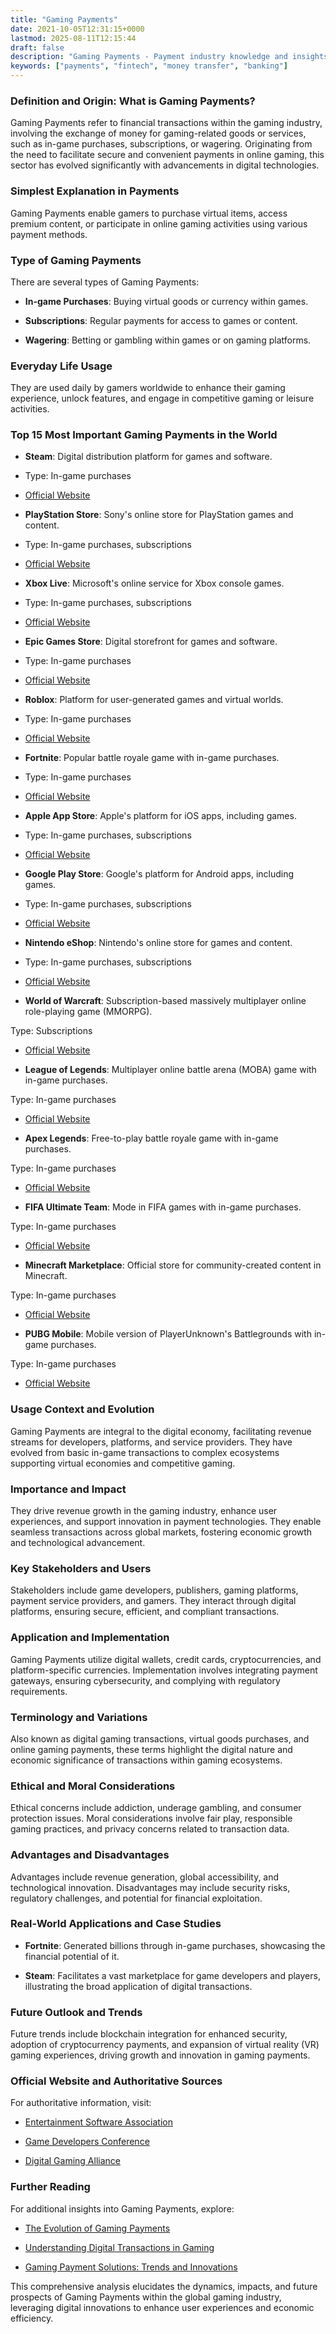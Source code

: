```yaml
---
title: "Gaming Payments"
date: 2021-10-05T12:31:15+0000
lastmod: 2025-08-11T12:15:44
draft: false
description: "Gaming Payments - Payment industry knowledge and insights"
keywords: ["payments", "fintech", "money transfer", "banking"]
---
```


### Definition and Origin: What is Gaming Payments?

Gaming Payments refer to financial transactions within the gaming industry, involving the exchange of money for gaming-related goods or services, such as in-game purchases, subscriptions, or wagering. Originating from the need to facilitate secure and convenient payments in online gaming, this sector has evolved significantly with advancements in digital technologies.

### Simplest Explanation in Payments

Gaming Payments enable gamers to purchase virtual items, access premium content, or participate in online gaming activities using various payment methods.

### Type of Gaming Payments

There are several types of Gaming Payments:

- **In-game Purchases**: Buying virtual goods or currency within games.

- **Subscriptions**: Regular payments for access to games or content.

- **Wagering**: Betting or gambling within games or on gaming platforms.

### Everyday Life Usage

They are used daily by gamers worldwide to enhance their gaming experience, unlock features, and engage in competitive gaming or leisure activities.

### Top 15 Most Important Gaming Payments in the World

- **Steam**: Digital distribution platform for games and software.

- Type: In-game purchases

- [Official Website](https://store.steampowered.com/)

- **PlayStation Store**: Sony's online store for PlayStation games and content.

- Type: In-game purchases, subscriptions

- [Official Website](https://store.playstation.com/)

- **Xbox Live**: Microsoft's online service for Xbox console games.

- Type: In-game purchases, subscriptions

- [Official Website](https://www.xbox.com/en-US/live)

- **Epic Games Store**: Digital storefront for games and software.

- Type: In-game purchases

- [Official Website](https://www.epicgames.com/store/en-US/)

- **Roblox**: Platform for user-generated games and virtual worlds.

- Type: In-game purchases

- [Official Website](https://www.roblox.com/)

- **Fortnite**: Popular battle royale game with in-game purchases.

- Type: In-game purchases

- [Official Website](https://www.epicgames.com/fortnite/)

- **Apple App Store**: Apple's platform for iOS apps, including games.

- Type: In-game purchases, subscriptions

- [Official Website](https://www.apple.com/ios/app-store/)

- **Google Play Store**: Google's platform for Android apps, including games.

- Type: In-game purchases, subscriptions

- [Official Website](https://play.google.com/store)

- **Nintendo eShop**: Nintendo's online store for games and content.

- Type: In-game purchases, subscriptions

- [Official Website](https://www.nintendo.com/eshop/)

- **World of Warcraft**: Subscription-based massively multiplayer online role-playing game (MMORPG).

Type: Subscriptions

- [Official Website](https://worldofwarcraft.com/)

- **League of Legends**: Multiplayer online battle arena (MOBA) game with in-game purchases.

Type: In-game purchases

- [Official Website](https://na.leagueoflegends.com/en-us/)

- **Apex Legends**: Free-to-play battle royale game with in-game purchases.

Type: In-game purchases

- [Official Website](https://www.ea.com/games/apex-legends)

- **FIFA Ultimate Team**: Mode in FIFA games with in-game purchases.

Type: In-game purchases

- [Official Website](https://www.ea.com/games/fifa/fifa-22/ultimate-team)

- **Minecraft Marketplace**: Official store for community-created content in Minecraft.

Type: In-game purchases

- [Official Website](https://www.minecraft.net/en-us/marketplace)

- **PUBG Mobile**: Mobile version of PlayerUnknown's Battlegrounds with in-game purchases.

Type: In-game purchases

- [Official Website](https://www.pubgmobile.com/)

### Usage Context and Evolution

Gaming Payments are integral to the digital economy, facilitating revenue streams for developers, platforms, and service providers. They have evolved from basic in-game transactions to complex ecosystems supporting virtual economies and competitive gaming.

### Importance and Impact

They drive revenue growth in the gaming industry, enhance user experiences, and support innovation in payment technologies. They enable seamless transactions across global markets, fostering economic growth and technological advancement.

### Key Stakeholders and Users

Stakeholders include game developers, publishers, gaming platforms, payment service providers, and gamers. They interact through digital platforms, ensuring secure, efficient, and compliant transactions.

### Application and Implementation

Gaming Payments utilize digital wallets, credit cards, cryptocurrencies, and platform-specific currencies. Implementation involves integrating payment gateways, ensuring cybersecurity, and complying with regulatory requirements.

### Terminology and Variations

Also known as digital gaming transactions, virtual goods purchases, and online gaming payments, these terms highlight the digital nature and economic significance of transactions within gaming ecosystems.

### Ethical and Moral Considerations

Ethical concerns include addiction, underage gambling, and consumer protection issues. Moral considerations involve fair play, responsible gaming practices, and privacy concerns related to transaction data.

### Advantages and Disadvantages

Advantages include revenue generation, global accessibility, and technological innovation. Disadvantages may include security risks, regulatory challenges, and potential for financial exploitation.

### Real-World Applications and Case Studies

- **Fortnite**: Generated billions through in-game purchases, showcasing the financial potential of it.

- **Steam**: Facilitates a vast marketplace for game developers and players, illustrating the broad application of digital transactions.

### Future Outlook and Trends

Future trends include blockchain integration for enhanced security, adoption of cryptocurrency payments, and expansion of virtual reality (VR) gaming experiences, driving growth and innovation in gaming payments.

### Official Website and Authoritative Sources

For authoritative information, visit:

- [Entertainment Software Association](https://www.theesa.com/)

- [Game Developers Conference](https://www.gdconf.com/)

- [Digital Gaming Alliance](https://www.digitalgamingalliance.org/)

### Further Reading

For additional insights into Gaming Payments, explore:

- [The Evolution of Gaming Payments](https://www.gamesindustry.biz/)

- [Understanding Digital Transactions in Gaming](https://www.forbes.com/)

- [Gaming Payment Solutions: Trends and Innovations](https://www.pymnts.com/)

This comprehensive analysis elucidates the dynamics, impacts, and future prospects of Gaming Payments within the global gaming industry, leveraging digital innovations to enhance user experiences and economic efficiency.